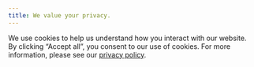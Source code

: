 ```yaml
---
title: We value your privacy.
---
```


We use cookies to help us understand how you interact with our website. By clicking “Accept all”, you consent to our use of cookies. For more information, please see our [privacy policy](www.streamlit.io/privacy-policy).
